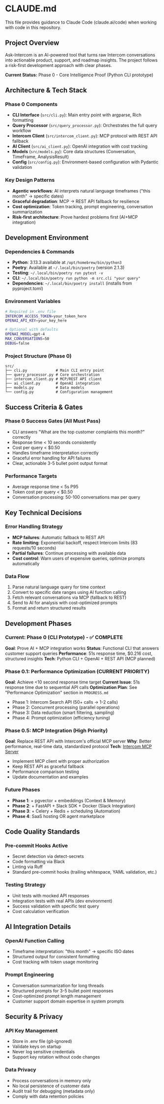 # CLAUDE.md

This file provides guidance to Claude Code (claude.ai/code) when working with code in this repository.

## Project Overview

Ask-Intercom is an AI-powered tool that turns raw Intercom conversations into actionable product, support, and roadmap insights. The project follows a risk-first development approach with clear phases.

**Current Status:** Phase 0 - Core Intelligence Proof (Python CLI prototype)

## Architecture & Tech Stack

### Phase 0 Components
- **CLI Interface** (`src/cli.py`): Main entry point with argparse, Rich formatting
- **Query Processor** (`src/query_processor.py`): Orchestrates the full query workflow
- **Intercom Client** (`src/intercom_client.py`): MCP protocol with REST API fallback
- **AI Client** (`src/ai_client.py`): OpenAI integration with cost tracking
- **Models** (`src/models.py`): Core data structures (Conversation, TimeFrame, AnalysisResult)
- **Config** (`src/config.py`): Environment-based configuration with Pydantic validation

### Key Design Patterns
- **Agentic workflows**: AI interprets natural language timeframes ("this month" → specific dates)
- **Graceful degradation**: MCP → REST API fallback for resilience
- **Cost optimization**: Token tracking, prompt engineering, conversation summarization
- **Risk-first architecture**: Prove hardest problems first (AI+MCP integration)

## Development Environment

### Dependencies & Commands
- **Python**: 3.13.3 available at `/opt/homebrew/bin/python3`
- **Poetry**: Available at `~/.local/bin/poetry` (version 2.1.3)
- **Testing**: `~/.local/bin/poetry run pytest -v`
- **CLI**: `~/.local/bin/poetry run python -m src.cli "your query"`
- **Dependencies**: `~/.local/bin/poetry install` (installs from pyproject.toml)

### Environment Variables
```bash
# Required in .env file
INTERCOM_ACCESS_TOKEN=your_token_here
OPENAI_API_KEY=your_key_here

# Optional with defaults
OPENAI_MODEL=gpt-4
MAX_CONVERSATIONS=50
DEBUG=false
```

### Project Structure (Phase 0)
```
src/
├── cli.py             # Main CLI entry point
├── query_processor.py # Core orchestration
├── intercom_client.py # MCP/REST API client
├── ai_client.py       # OpenAI integration
├── models.py          # Data models
└── config.py          # Configuration management
```

## Success Criteria & Gates

### Phase 0 Success Gates (All Must Pass)
- CLI answers "What are the top customer complaints this month?" correctly
- Response time < 10 seconds consistently
- Cost per query < $0.50
- Handles timeframe interpretation correctly
- Graceful error handling for API failures
- Clear, actionable 3-5 bullet point output format

### Performance Targets
- Average response time < 5s P95
- Token cost per query < $0.50
- Conversation processing: 50-100 conversations max per query

## Key Technical Decisions

### Error Handling Strategy
- **MCP failures**: Automatic fallback to REST API
- **Rate limiting**: Exponential backoff, respect Intercom limits (83 requests/10 seconds)
- **Partial failures**: Continue processing with available data
- **Cost control**: Warn users of expensive queries, optimize prompts automatically

### Data Flow
1. Parse natural language query for time context
2. Convert to specific date ranges using AI function calling
3. Fetch relevant conversations via MCP (fallback to REST)
4. Send to AI for analysis with cost-optimized prompts
5. Format and return structured results

## Development Phases

### Current: Phase 0 (CLI Prototype) - ✅ COMPLETE
**Goal**: Prove AI + MCP integration works
**Status**: Functional CLI that answers customer support queries
**Performance**: 51s response time, $0.216 cost, structured insights
**Tech**: Python CLI + OpenAI + REST API (MCP planned)

### Phase 0.1: Performance Optimization (CURRENT PRIORITY)
**Goal**: Achieve <10 second response time target
**Current Issue**: 51s response time due to sequential API calls
**Optimization Plan**: See "Performance Optimization" section in `PROGRESS.md`
- Phase 1: Intercom Search API (50+ calls → 1-2 calls)
- Phase 2: Concurrent processing (parallel operations)
- Phase 3: Data reduction (smart filtering, sampling)
- Phase 4: Prompt optimization (efficiency tuning)

### Phase 0.5: MCP Integration (High Priority)
**Goal**: Replace REST API with Intercom's official MCP server
**Why**: Better performance, real-time data, standardized protocol
**Tech**: [Intercom MCP Server](https://modelcontextprotocol.io/specification/2025-03-26/basic/authorization)
- Implement MCP client with proper authorization
- Keep REST API as graceful fallback
- Performance comparison testing
- Update documentation and examples

### Future Phases
- **Phase 1**: + pgvector + embeddings (Context & Memory)
- **Phase 2**: + FastAPI + Slack SDK + Docker (Slack Integration)
- **Phase 3**: + Celery + Redis + scheduling (Automation)
- **Phase 4**: SaaS hosting OR agent marketplace

## Code Quality Standards

### Pre-commit Hooks Active
- Secret detection via detect-secrets
- Code formatting via Black
- Linting via Ruff
- Standard pre-commit hooks (trailing whitespace, YAML validation, etc.)

### Testing Strategy
- Unit tests with mocked API responses
- Integration tests with real APIs (dev environment)
- Success validation with specific test query
- Cost calculation verification

## AI Integration Details

### OpenAI Function Calling
- Timeframe interpretation: "this month" → specific ISO dates
- Structured output for consistent formatting
- Cost tracking with token usage monitoring

### Prompt Engineering
- Conversation summarization for long threads
- Structured prompts for 3-5 bullet point responses
- Cost-optimized prompt length management
- Customer support domain expertise in system prompts

## Security & Privacy

### API Key Management
- Store in .env file (git-ignored)
- Validate keys on startup
- Never log sensitive credentials
- Support key rotation without code changes

### Data Privacy
- Process conversations in memory only
- No local persistence of customer data
- Audit trail for debugging (metadata only)
- Comply with data retention policies
